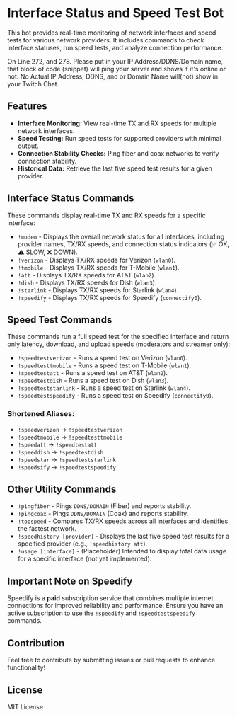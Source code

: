 # Interface Status and Speed Test Bot

This bot provides real-time monitoring of network interfaces and speed tests for various network providers. It includes commands to check interface statuses, run speed tests, and analyze connection performance.

On Line 272, and 278. Please put in your IP Address/DDNS/Domain name, that block of code (snippet) will ping your server and shows if it's online or not. No Actual IP Address, DDNS, and or Domain Name will(not) show in your Twitch Chat.

## Features
- **Interface Monitoring:** View real-time TX and RX speeds for multiple network interfaces.
- **Speed Testing:** Run speed tests for supported providers with minimal output.
- **Connection Stability Checks:** Ping fiber and coax networks to verify connection stability.
- **Historical Data:** Retrieve the last five speed test results for a given provider.

## Interface Status Commands
These commands display real-time TX and RX speeds for a specific interface:

- `!modem` - Displays the overall network status for all interfaces, including provider names, TX/RX speeds, and connection status indicators (✅ OK, ⚠️ SLOW, ❌ DOWN).
- `!verizon` - Displays TX/RX speeds for Verizon (`wlan0`).
- `!tmobile` - Displays TX/RX speeds for T-Mobile (`wlan1`).
- `!att` - Displays TX/RX speeds for AT&T (`wlan2`).
- `!dish` - Displays TX/RX speeds for Dish (`wlan3`).
- `!starlink` - Displays TX/RX speeds for Starlink (`wlan4`).
- `!speedify` - Displays TX/RX speeds for Speedify (`connectify0`).

## Speed Test Commands
These commands run a full speed test for the specified interface and return only latency, download, and upload speeds (moderators and streamer only):

- `!speedtestverizon` - Runs a speed test on Verizon (`wlan0`).
- `!speedtesttmobile` - Runs a speed test on T-Mobile (`wlan1`).
- `!speedtestatt` - Runs a speed test on AT&T (`wlan2`).
- `!speedtestdish` - Runs a speed test on Dish (`wlan3`).
- `!speedteststarlink` - Runs a speed test on Starlink (`wlan4`).
- `!speedtestspeedify` - Runs a speed test on Speedify (`connectify0`).

### Shortened Aliases:
- `!speedverizon` → `!speedtestverizon`
- `!speedtmobile` → `!speedtesttmobile`
- `!speedatt` → `!speedtestatt`
- `!speeddish` → `!speedtestdish`
- `!speedstar` → `!speedteststarlink`
- `!speedsify` → `!speedtestspeedify`

## Other Utility Commands
- `!pingfiber` - Pings `DDNS/DOMAIN` (Fiber) and reports stability.
- `!pingcoax` - Pings `DDNS/DOMAIN` (Coax) and reports stability.
- `!topspeed` - Compares TX/RX speeds across all interfaces and identifies the fastest network.
- `!speedhistory [provider]` - Displays the last five speed test results for a specified provider (e.g., `!speedhistory att`).
- `!usage [interface]` - (Placeholder) Intended to display total data usage for a specific interface (not yet implemented).

## Important Note on Speedify
Speedify is a **paid** subscription service that combines multiple internet connections for improved reliability and performance. Ensure you have an active subscription to use the `!speedify` and `!speedtestspeedify` commands.

## Contribution
Feel free to contribute by submitting issues or pull requests to enhance functionality!

## License
MIT License
